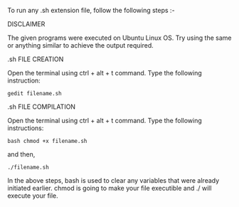 

To run any .sh extension file, follow the following steps :-

DISCLAIMER 

The given programs were executed on Ubuntu Linux OS. Try using the same or anything similar to achieve the output required.



.sh FILE CREATION

Open the terminal using ctrl + alt + t command.
Type the following instruction: 

    gedit filename.sh



.sh FILE COMPILATION

Open the terminal using ctrl + alt + t command.
Type the following instructions:

    bash chmod +x filename.sh 
    
and then,

    ./filename.sh
    
In the above steps, bash is used to clear any variables that were already initiated earlier. chmod is going to make your file executible and ./ will execute your file.

